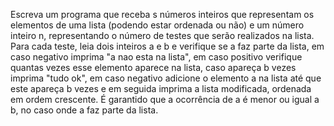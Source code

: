 Escreva um programa que receba  s números inteiros que representam os elementos de uma lista (podendo estar ordenada ou não) e um número inteiro n, representando o número de testes que serão realizados na lista. Para cada teste, leia dois inteiros a e b e verifique se a faz parte da lista, em caso negativo imprima "a nao esta na lista", em caso positivo verifique quantas vezes esse elemento aparece na lista, caso apareça b vezes imprima "tudo ok", em caso negativo adicione o elemento a na lista até que este apareça b vezes e em seguida imprima a lista modificada, ordenada em ordem crescente. É garantido que a ocorrência de a é menor ou igual a b, no caso onde a faz parte da lista. 